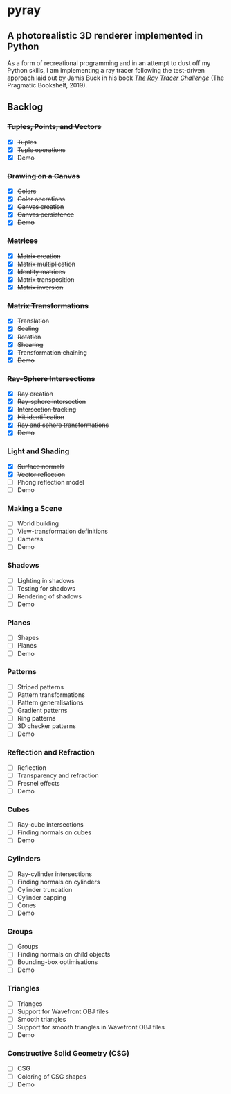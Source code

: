 # pyray
## A photorealistic 3D renderer implemented in Python

As a form of recreational programming and in an attempt to dust off my Python
skills, I am implementing a ray tracer following the test-driven approach laid
out by Jamis Buck in his book
[_The Ray Tracer Challenge_](https://tinyurl.com/y7bap78k) (The Pragmatic
Bookshelf, 2019).

## Backlog

### ~~Tuples, Points, and Vectors~~
- [x] ~~Tuples~~
- [x] ~~Tuple operations~~
- [x] ~~Demo~~

### ~~Drawing on a Canvas~~
- [x] ~~Colors~~
- [x] ~~Color operations~~
- [x] ~~Canvas creation~~
- [x] ~~Canvas persistence~~
- [x] ~~Demo~~

### ~~Matrices~~
- [x] ~~Matrix creation~~
- [x] ~~Matrix multiplication~~
- [x] ~~Identity matrices~~
- [x] ~~Matrix transposition~~
- [x] ~~Matrix inversion~~

### ~~Matrix Transformations~~
- [x] ~~Translation~~
- [x] ~~Scaling~~
- [x] ~~Rotation~~
- [x] ~~Shearing~~
- [x] ~~Transformation chaining~~
- [x] ~~Demo~~

### ~~Ray-Sphere Intersections~~
- [x] ~~Ray creation~~
- [x] ~~Ray-sphere intersection~~
- [x] ~~Intersection tracking~~
- [x] ~~Hit identification~~
- [x] ~~Ray and sphere transformations~~
- [x] ~~Demo~~

### Light and Shading
- [x] ~~Surface normals~~
- [x] ~~Vector reflection~~
- [ ] Phong reflection model
- [ ] Demo

### Making a Scene
- [ ] World building
- [ ] View-transformation definitions
- [ ] Cameras
- [ ] Demo

### Shadows
- [ ] Lighting in shadows
- [ ] Testing for shadows
- [ ] Rendering of shadows
- [ ] Demo

### Planes
- [ ] Shapes
- [ ] Planes
- [ ] Demo

### Patterns
- [ ] Striped patterns
- [ ] Pattern transformations
- [ ] Pattern generalisations
- [ ] Gradient patterns
- [ ] Ring patterns
- [ ] 3D checker patterns
- [ ] Demo

### Reflection and Refraction
- [ ] Reflection
- [ ] Transparency and refraction
- [ ] Fresnel effects
- [ ] Demo

### Cubes
- [ ] Ray-cube intersections
- [ ] Finding normals on cubes
- [ ] Demo

### Cylinders
- [ ] Ray-cylinder intersections
- [ ] Finding normals on cylinders
- [ ] Cylinder truncation
- [ ] Cylinder capping
- [ ] Cones
- [ ] Demo

### Groups
- [ ] Groups
- [ ] Finding normals on child objects
- [ ] Bounding-box optimisations
- [ ] Demo

### Triangles
- [ ] Trianges
- [ ] Support for Wavefront OBJ files
- [ ] Smooth triangles
- [ ] Support for smooth triangles in Wavefront OBJ files
- [ ] Demo

### Constructive Solid Geometry (CSG)
- [ ] CSG
- [ ] Coloring of CSG shapes
- [ ] Demo
